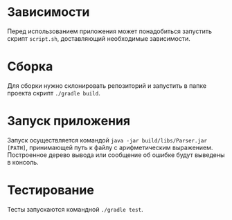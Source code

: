 # Зависимости
Перед использованием приложения может понадобиться запустить скрипт `script.sh`, доставляющий необходимые зависимости.

# Сборка
Для сборки нужно склонировать репозиторий и запустить в папке проекта скрипт `./gradle build`. 

# Запуск приложения
Запуск осуществляется командой `java -jar build/libs/Parser.jar [PATH]`, принимающей путь к файлу с арифметическим выражением.
Построенное дерево вывода или сообщение об ошибке будут выведены в консоль.

# Тестирование
Тесты запускаются командной `./gradle test`.
